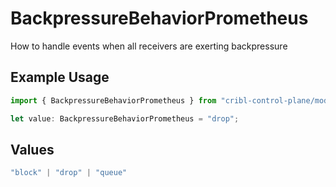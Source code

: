 # BackpressureBehaviorPrometheus

How to handle events when all receivers are exerting backpressure

## Example Usage

```typescript
import { BackpressureBehaviorPrometheus } from "cribl-control-plane/models/operations";

let value: BackpressureBehaviorPrometheus = "drop";
```

## Values

```typescript
"block" | "drop" | "queue"
```